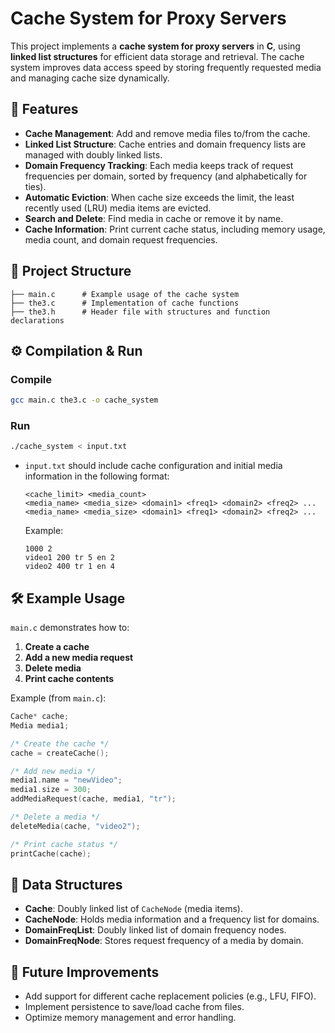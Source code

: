 # Cache System for Proxy Servers  

This project implements a **cache system for proxy servers** in **C**, using **linked list structures** for efficient data storage and retrieval. The cache system improves data access speed by storing frequently requested media and managing cache size dynamically.  

## 📌 Features  
- **Cache Management**: Add and remove media files to/from the cache.  
- **Linked List Structure**: Cache entries and domain frequency lists are managed with doubly linked lists.  
- **Domain Frequency Tracking**: Each media keeps track of request frequencies per domain, sorted by frequency (and alphabetically for ties).  
- **Automatic Eviction**: When cache size exceeds the limit, the least recently used (LRU) media items are evicted.  
- **Search and Delete**: Find media in cache or remove it by name.  
- **Cache Information**: Print current cache status, including memory usage, media count, and domain request frequencies.  

## 📂 Project Structure  
```
├── main.c      # Example usage of the cache system
├── the3.c      # Implementation of cache functions
├── the3.h      # Header file with structures and function declarations
```

## ⚙️ Compilation & Run  

### Compile  
```bash
gcc main.c the3.c -o cache_system
```

### Run  
```bash
./cache_system < input.txt
```

- `input.txt` should include cache configuration and initial media information in the following format:  
  ```
  <cache_limit> <media_count>
  <media_name> <media_size> <domain1> <freq1> <domain2> <freq2> ...
  <media_name> <media_size> <domain1> <freq1> <domain2> <freq2> ...
  ```
  Example:
  ```
  1000 2
  video1 200 tr 5 en 2
  video2 400 tr 1 en 4
  ```

## 🛠 Example Usage  
`main.c` demonstrates how to:  
1. **Create a cache**  
2. **Add a new media request**  
3. **Delete media**  
4. **Print cache contents**  

Example (from `main.c`):  
```c
Cache* cache;
Media media1;

/* Create the cache */
cache = createCache();

/* Add new media */
media1.name = "newVideo";
media1.size = 300;
addMediaRequest(cache, media1, "tr");

/* Delete a media */
deleteMedia(cache, "video2");

/* Print cache status */
printCache(cache);
```

## 📖 Data Structures  
- **Cache**: Doubly linked list of `CacheNode` (media items).  
- **CacheNode**: Holds media information and a frequency list for domains.  
- **DomainFreqList**: Doubly linked list of domain frequency nodes.  
- **DomainFreqNode**: Stores request frequency of a media by domain.  

## 🚀 Future Improvements  
- Add support for different cache replacement policies (e.g., LFU, FIFO).  
- Implement persistence to save/load cache from files.  
- Optimize memory management and error handling.  
